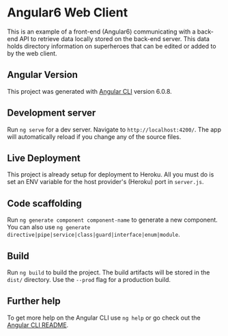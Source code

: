 # Angular6 Web Client

This is an example of a front-end (Angular6) communicating with a back-end API to retrieve data locally stored on the back-end server. This data holds directory information on superheroes that can be edited or added to by the web client. 

## Angular Version

This project was generated with [Angular CLI](https://github.com/angular/angular-cli) version 6.0.8.

## Development server

Run `ng serve` for a dev server. Navigate to `http://localhost:4200/`. The app will automatically reload if you change any of the source files.

## Live Deployment

This project is already setup for deployment to Heroku. All you must do is set an ENV variable for the host provider's (Heroku) port in `server.js`.

## Code scaffolding

Run `ng generate component component-name` to generate a new component. You can also use `ng generate directive|pipe|service|class|guard|interface|enum|module`.

## Build

Run `ng build` to build the project. The build artifacts will be stored in the `dist/` directory. Use the `--prod` flag for a production build.

## Further help

To get more help on the Angular CLI use `ng help` or go check out the [Angular CLI README](https://github.com/angular/angular-cli/blob/master/README.md).
